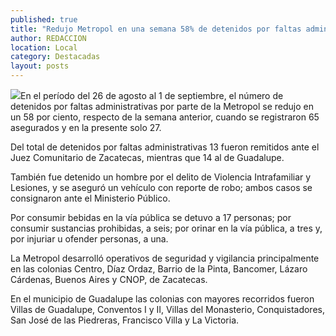 ```yaml
---
published: true
title: "Redujo Metropol en una semana 58% de detenidos por faltas administrativas"
author: REDACCION
location: Local
category: Destacadas
layout: posts
---
```


![](http://i.imgur.com/cJjCAppm.jpg)En el período del 26 de agosto al 1 de septiembre, el número de detenidos por faltas administrativas por parte de la Metropol se redujo en un 58 por ciento, respecto de la semana anterior, cuando se registraron 65 asegurados y en la presente solo 27.
 
Del total de detenidos por faltas administrativas 13 fueron remitidos ante el Juez Comunitario de Zacatecas, mientras que 14 al de Guadalupe.
 
También fue detenido un hombre por el delito de Violencia Intrafamiliar y Lesiones, y se aseguró un vehículo con reporte de robo; ambos casos se consignaron ante el Ministerio Público.
 
Por consumir bebidas en la vía pública se detuvo a 17 personas; por consumir sustancias prohibidas, a seis; por orinar en la vía pública, a tres y, por injuriar u ofender personas, a una.
 
La Metropol desarrolló operativos de seguridad y vigilancia principalmente en las colonias Centro, Díaz Ordaz, Barrio de la Pinta, Bancomer, Lázaro Cárdenas, Buenos Aires y CNOP, de Zacatecas.
 
En el municipio de Guadalupe las colonias con mayores recorridos fueron Villas de Guadalupe, Conventos I y II, Villas del Monasterio, Conquistadores, San José de las Piedreras, Francisco Villa y La Victoria.
